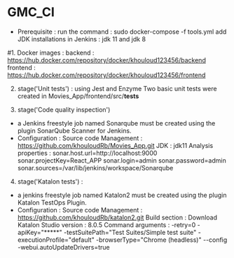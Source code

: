 # GMC_CI

- Prerequisite : 
run the command : sudo docker-compose -f tools.yml 
add JDK installations in Jenkins : jdk 11 and jdk 8

#1. Docker images : 
backend : https://hub.docker.com/repository/docker/khouloud123456/backend 
frontend  : https://hub.docker.com/repository/docker/khouloud123456/frontend

2. stage('Unit tests') : using Jest and Enzyme 
Two basic unit tests were created in Movies_App/frontend/src/__tests__

3. stage('Code quality inspection')
- a Jenkins freestyle job named Sonarqube must be created using the plugin SonarQube Scanner for Jenkins.
- Configuration : 
Source code Management : https://github.com/khouloudRb/Movies_App.git
JDK : jdk11
Analysis properties : 
sonar.host.url=http://localhost:9000
sonar.projectKey=React_APP
sonar.login=admin
sonar.password=admin
sonar.sources=/var/lib/jenkins/workspace/Sonarqube

4. stage('Katalon tests') : 
- a jenkins freestyle job named Katalon2 must be created using the plugin Katalon TestOps Plugin.
- Configuration :
Source code Management : https://github.com/khouloudRb/katalon2.git 
Build section : 
Download Katalon Studio version : 8.0.5
Command arguments : 
-retry=0 -apiKey="*****" -testSuitePath="Test Suites/Simple test suite" -executionProfile="default" -browserType="Chrome (headless)" --config -webui.autoUpdateDrivers=true 
